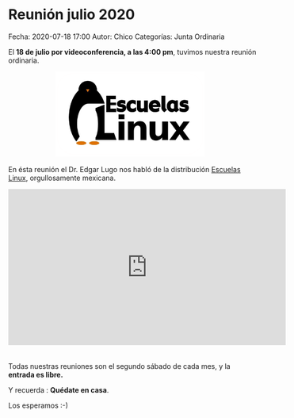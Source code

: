Reunión julio 2020
==================================

Fecha: 2020-07-18 17:00
Autor:  Chico
Categorías: Junta Ordinaria

El __18 de julio por videoconferencia, a las 4:00 pm__, tuvimos nuestra reunión ordinaria.

<center>
<a class="img-responsive" href="2020-07-18-reunion-julio/LogoEscuelasLinux.png"><img class="img-responsive" style="width:60%;height:auto;margin-right:12px;" src="2020-07-18-reunion-julio/LogoEscuelasLinux.png" alt="Escuelas Linux" width="325" height="250"></a>
</center>

<!-- break -->

En ésta reunión el Dr. Edgar Lugo nos habló de la distribución [Escuelas Linux](https://escuelaslinux.sourceforge.io/), orgullosamente mexicana.

<center>
<iframe width="560" height="315" src="https://www.youtube.com/embed/lDT0lkePZn4" frameborder="0" allow="accelerometer; autoplay; encrypted-media; gyroscope; picture-in-picture" allowfullscreen></iframe>
</center>

<br />

Todas nuestras reuniones son el segundo sábado de cada mes, y la __entrada es libre.__

Y recuerda :  __Quédate en casa__.

Los esperamos :-)
